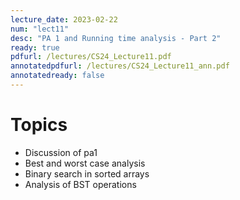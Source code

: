 ```yaml
---
lecture_date: 2023-02-22
num: "lect11"
desc: "PA 1 and Running time analysis - Part 2"
ready: true
pdfurl: /lectures/CS24_Lecture11.pdf
annotatedpdfurl: /lectures/CS24_Lecture11_ann.pdf
annotatedready: false	
---
```


# Topics
* Discussion of pa1
* Best and worst case analysis
* Binary search in sorted arrays
* Analysis of BST operations
